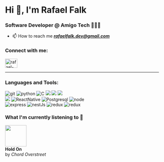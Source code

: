 <h1 align="left">Hi 👋, I'm Rafael Falk</h1>



<h3 align="left">Software Developer @ Amigo Tech 👨🏻‍💻</h3>

- 📫 How to reach me <b><i>rafaelfalk.dev@gmail.com</i></b>


<h3 align="left">Connect with me:</h3>
<p align="left">
<a href="https://linkedin.com/in/rafael-falk" target="_blank"><img align="center" src="https://raw.githubusercontent.com/rahuldkjain/github-profile-readme-generator/master/src/images/icons/Social/linked-in-alt.svg" alt="rafael-falk" height="30" width="40" /></a>
</p>
<hr>

<h3 align="left">Languages and Tools:</h3>
<div align="left">
<img src="https://img.shields.io/badge/git-%23F05033.svg?style=for-the-badge&logo=git&logoColor=white" alt="git"/>  
<img src="https://img.shields.io/badge/python-3670A0?style=for-the-badge&logo=python&logoColor=ffdd54" alt="python"/>   
<img src="https://img.shields.io/badge/c-%2300599C.svg?style=for-the-badge&logo=c&logoColor=white" alt="C"/>
<img src="https://img.shields.io/badge/javascript-%23323330.svg?style=for-the-badge&logo=javascript&logoColor=%23F7DF1E" atl="Javascript"/>
<img src="https://img.shields.io/badge/react-%2320232a.svg?style=for-the-badge&logo=react&logoColor=%2361DAFB" atl="React"/>
<img src="https://img.shields.io/badge/mysql-%2300f.svg?style=for-the-badge&logo=mysql&logoColor=white" atl="MySQL"/></br>
<img src="https://img.shields.io/badge/spring-%236DB33F.svg?style=for-the-badge&logo=spring&logoColor=white" atl="Spring"/>
<img src="https://img.shields.io/badge/React_Native-20232A?style=for-the-badge&logo=react&logoColor=61DAFB" alt="ReactNative"/>
<img src="https://img.shields.io/badge/PostgreSQL-000?style=for-the-badge&logo=postgresql" alt="Postgresql"/>
<img src="https://img.shields.io/badge/node.js-6DA55F?style=for-the-badge&logo=node.js&logoColor=white" alt="node"/></br>
<img src="https://img.shields.io/badge/express.js-%23404d59.svg?style=for-the-badge&logo=express&logoColor=%2361DAFB" alt="express"/>
<img src="https://img.shields.io/badge/nestjs-%23E0234E.svg?style=for-the-badge&logo=nestjs&logoColor=white" alt="nestJs"/>
<img src="https://img.shields.io/badge/redux-%23593d88.svg?style=for-the-badge&logo=redux&logoColor=white" alt="redux"/>
<img src="https://img.shields.io/badge/Sequelize-52B0E7?style=for-the-badge&logo=Sequelize&logoColor=white" alt="redux"/>
  
</div>

<!-- START_LAST_TRACK_SECTION -->
  <h3 align="left">What I'm currently listening to 🎵</h3>
  <div align="left">
    <img src="https://i.scdn.co/image/ab67616d0000b273c60473419a4ce96822541181" width="70" height="70"/>
    <br/>
    <strong>Hold On</strong><br/>
    by <em>Chord Overstreet</em>
  </div>
  <!-- END_LAST_TRACK_SECTION -->